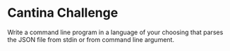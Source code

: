 # Cantina Challenge

Write a command line program in a language of your choosing that parses the JSON file from stdin or from command line argument.
